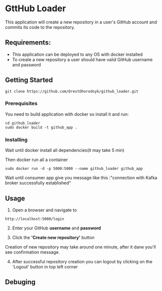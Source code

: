 # GttHub Loader

This application will create a new repository in a user's GitHub account and commits its code to the
repository.


## Requirements:
* This application can be deployed to any OS with docker installed 
* To create a new repository a user should have valid GitHub username and password

## Getting Started
```
git clone https://github.com/OrestOhorodnyk/github_loader.git
```

### Prerequisites

You need to build application with docker so install it and run:

```
cd github_loader
sudo docker build -t github_app .
```

### Installing

Wait until docker install all dependencies(it may take 5 min)

Then docker run all a container

```
sudo docker run -d -p 5000:5000 --name github_loader github_app
```

Wait until consumer app give you message like this :"connection with Kafka broker successfully established"


## Usage
1.  Open a browser and navigate to 
```
http://localhost:5000/login
```

2. Enter your GitHub **username** and **password**

3. Click the **'Create new repository'** button

Creation of new repository may take around one minute, after it dane you'll see 
confirmation  message.

4. After successful repository creation you can logout by clicking on the 
'Logout' button in top left corner

## Debuging
